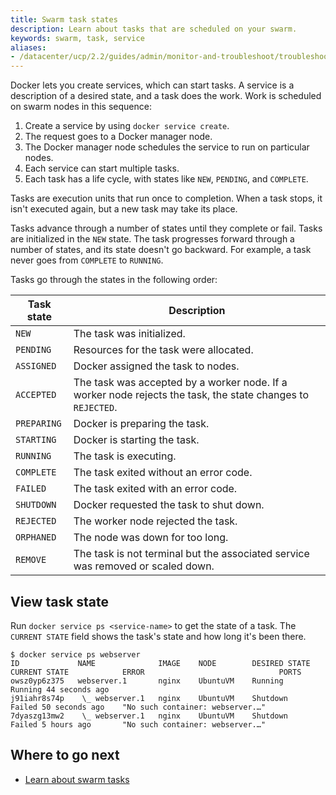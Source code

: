 ```yaml
---
title: Swarm task states
description: Learn about tasks that are scheduled on your swarm.
keywords: swarm, task, service
aliases:
- /datacenter/ucp/2.2/guides/admin/monitor-and-troubleshoot/troubleshoot-task-state/
---
```


Docker lets you create services, which can start tasks. A service is a
description of a desired state, and a task does the work. Work is scheduled on
swarm nodes in this sequence:

1.  Create a service by using `docker service create`.
2.  The request goes to a Docker manager node.
3.  The Docker manager node schedules the service to run on particular nodes.
4.  Each service can start multiple tasks.
5.  Each task has a life cycle, with states like `NEW`, `PENDING`, and `COMPLETE`.

Tasks are execution units that run once to completion. When a task stops, it
isn't executed again, but a new task may take its place.

Tasks advance through a number of states until they complete or fail. Tasks are
initialized in the `NEW` state. The task progresses forward through a number of
states, and its state doesn't go backward. For example, a task never goes from
`COMPLETE` to `RUNNING`.

Tasks go through the states in the following order:

| Task state  | Description                                                                                                 |
| ----------- | ----------------------------------------------------------------------------------------------------------- |
| `NEW`       | The task was initialized.                                                                                   |
| `PENDING`   | Resources for the task were allocated.                                                                      |
| `ASSIGNED`  | Docker assigned the task to nodes.                                                                          |
| `ACCEPTED`  | The task was accepted by a worker node. If a worker node rejects the task, the state changes to `REJECTED`. |
| `PREPARING` | Docker is preparing the task.                                                                               |
| `STARTING`  | Docker is starting the task.                                                                                |
| `RUNNING`   | The task is executing.                                                                                      |
| `COMPLETE`  | The task exited without an error code.                                                                      |
| `FAILED`    | The task exited with an error code.                                                                         |
| `SHUTDOWN`  | Docker requested the task to shut down.                                                                     |
| `REJECTED`  | The worker node rejected the task.                                                                          |
| `ORPHANED`  | The node was down for too long.                                                                             |
| `REMOVE`    | The task is not terminal but the associated service was removed or scaled down.                             |

## View task state

Run `docker service ps <service-name>` to get the state of a task. The
`CURRENT STATE` field shows the task's state and how long it's been
there.

```console
$ docker service ps webserver
ID             NAME              IMAGE    NODE        DESIRED STATE  CURRENT STATE            ERROR                              PORTS
owsz0yp6z375   webserver.1       nginx    UbuntuVM    Running        Running 44 seconds ago
j91iahr8s74p    \_ webserver.1   nginx    UbuntuVM    Shutdown       Failed 50 seconds ago    "No such container: webserver.…"
7dyaszg13mw2    \_ webserver.1   nginx    UbuntuVM    Shutdown       Failed 5 hours ago       "No such container: webserver.…"
```

## Where to go next

- [Learn about swarm tasks](https://github.com/docker/swarmkit/blob/master/design/task_model.md)
